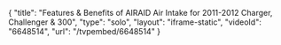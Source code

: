 {
    "title": "Features & Benefits of AIRAID Air Intake for 2011-2012 Charger, Challenger & 300",
    "type": "solo",
    "layout": "iframe-static",
    "videoId": "6648514",
    "url": "\/tvpembed\/6648514"
}